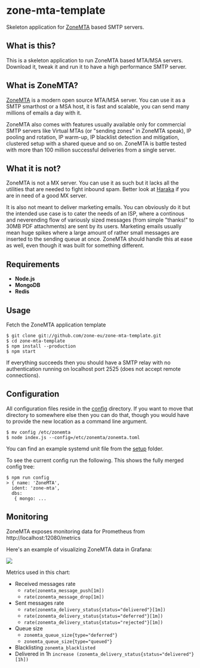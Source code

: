 # zone-mta-template

Skeleton application for [ZoneMTA](https://github.com/zone-eu/zone-mta) based SMTP servers.

## What is this?

This is a skeleton application to run ZoneMTA based MTA/MSA servers. Download it, tweak it and run it to have a high performance SMTP server.

## What is ZoneMTA?

[ZoneMTA](https://github.com/zone-eu/zone-mta) is a modern open source MTA/MSA server. You can use it as a SMTP smarthost or a MSA host, it is fast and scalable, you can send many millions of emails a day with it.

ZoneMTA also comes with features usually available only for commercial SMTP servers like Virtual MTAs (or "sending zones" in ZoneMTA speak), IP pooling and rotation, IP warm-up, IP blacklist detection and mitigation, clustered setup with a shared queue and so on. ZoneMTA is battle tested with more than 100 million successful deliveries from a single server.

## What it is not?

ZoneMTA is not a MX server. You can use it as such but it lacks all the utilities that are needed to fight inbound spam. Better look at [Haraka](http://haraka.github.io/) if you are in need of a good MX server.

It is also not meant to deliver marketing emails. You can obviously do it but the intended use case is to cater the needs of an ISP, where a continous and neverending flow of variously sized messages (from simple "thanks!" to 30MB PDF attachments) are sent by its users. Marketing emails usually mean huge spikes where a large amount of rather small messages are inserted to the sending queue at once. ZoneMTA should handle this at ease as well, even though it was built for something different.

## Requirements

* **Node.js**
* **MongoDB**
* **Redis**

## Usage

Fetch the ZoneMTA application template

```
$ git clone git://github.com/zone-eu/zone-mta-template.git
$ cd zone-mta-template
$ npm install --production
$ npm start
```

If everything succeeds then you should have a SMTP relay with no authentication running on localhost port 2525 (does not accept remote connections).

## Configuration

All configuration files reside in the [config](.config) directory. If you want to move that directory to somewhere else then you can do that, though you would have to provide the new location as a command line argument.

```
$ mv config /etc/zonemta
$ node index.js --config=/etc/zonemta/zonemta.toml
```

You can find an example systemd unit file from the [setup](./setup) folder.

To see the current config run the following. This shows the fully merged config tree:

```
$ npm run config
> { name: 'ZoneMTA',
  ident: 'zone-mta',
  dbs:
   { mongo: ...
```

## Monitoring

ZoneMTA exposes monitoring data for Prometheus from http://localhost:12080/metrics

Here's an example of visualizing ZoneMTA data in Grafana:

![](https://cldup.com/3xgBRHEIZU.png)

Metrics used in this chart:

* Received messages rate
  * `rate(zonemta_message_push[1m])`
  * `rate(zonemta_message_drop[1m])`
* Sent messages rate
  * `rate(zonemta_delivery_status{status="delivered"}[1m])`
  * `rate(zonemta_delivery_status{status="deferred"}[1m])`
  * `rate(zonemta_delivery_status{status="rejected"}[1m])`
* Queue size
  * `zonemta_queue_size{type="deferred"}`
  * `zonemta_queue_size{type="queued"}`
* Blacklisting `zonemta_blacklisted`
* Delivered in 1h `increase (zonemta_delivery_status{status="delivered"}[1h])`


